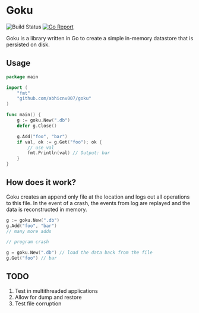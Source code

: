 # Goku

![Build Status](https://github.com/abhicnv007/goku/workflows/Test/badge.svg)
[![Go Report](https://goreportcard.com/badge/github.com/abhicnv007/goku)](https://goreportcard.com/badge/github.com/abhicnv007/goku)

Goku is a library written in Go to create a simple in-memory datastore that is persisted on disk.

## Usage

```go
package main

import (
    "fmt"
    "github.com/abhicnv007/goku"
)

func main() {
    g := goku.New(".db")
    defer g.Close()

    g.Add("foo", "bar")
    if val, ok := g.Get("foo"); ok {
        // use val
        fmt.Println(val) // Output: bar
    }
}
```

## How does it work?

Goku creates an append only file at the location and logs out all operations to this file. In the event of a crash,
the events from log are replayed and the data is reconstructed in memory.

```go
g := goku.New(".db")
g.Add("foo", "bar")
// many more adds

// program crash

g = goku.New(".db") // load the data back from the file
g.Get("foo") // bar
```

## TODO

1. Test in multithreaded applications
2. Allow for dump and restore
3. Test file corruption
